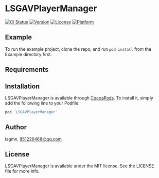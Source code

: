 # LSGAVPlayerManager

[![CI Status](https://img.shields.io/travis/lsgmn/LSGAVPlayerManager.svg?style=flat)](https://travis-ci.org/lsgmn/LSGAVPlayerManager)
[![Version](https://img.shields.io/cocoapods/v/LSGAVPlayerManager.svg?style=flat)](https://cocoapods.org/pods/LSGAVPlayerManager)
[![License](https://img.shields.io/cocoapods/l/LSGAVPlayerManager.svg?style=flat)](https://cocoapods.org/pods/LSGAVPlayerManager)
[![Platform](https://img.shields.io/cocoapods/p/LSGAVPlayerManager.svg?style=flat)](https://cocoapods.org/pods/LSGAVPlayerManager)

## Example

To run the example project, clone the repo, and run `pod install` from the Example directory first.

## Requirements

## Installation

LSGAVPlayerManager is available through [CocoaPods](https://cocoapods.org). To install
it, simply add the following line to your Podfile:

```ruby
pod 'LSGAVPlayerManager'
```

## Author

lsgmn, 851229468@qq.com

## License

LSGAVPlayerManager is available under the MIT license. See the LICENSE file for more info.

